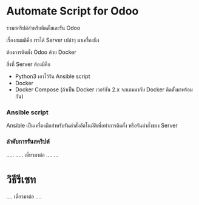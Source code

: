 # Automate Script for Odoo

รวมสคริปต์สำหรับติดตั้งและรัน Odoo

เรื่องสมมติคือ เราได้ Server เปล่าๆ มาเครื่องนึง

ต้องการติดตั้ง Odoo ด้วย Docker 

สิ่งที่ Server ต้องมีคือ

- Python3 เอาไว้รัน Ansible script
- Docker
- Docker Compose (ถ้าเป็น Docker เวอร์ชัน 2.x จะแถมมากับ Docker ติดตั้งมาพร้อมกัน)

### Ansible script

Ansible เป็นเครื่องมือสำหรับรันคำสั่งอัตโนมัติเพื่อทำการติดตั้ง หรือรันคำสั่งของ Server

### ลำดับการรันสคริปต์

.....
.....
เดี๋ยวมาต่อ
....
...


# วิธีรีเซท


....
เดี๋ยวมาต่อ
....
